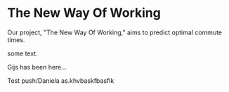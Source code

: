 # The New Way Of Working

Our project, "The New Way Of Working," aims to predict optimal commute times.

some text.

Gijs has been here...

Test push/Daniela
as.khvbaskfbasflk
